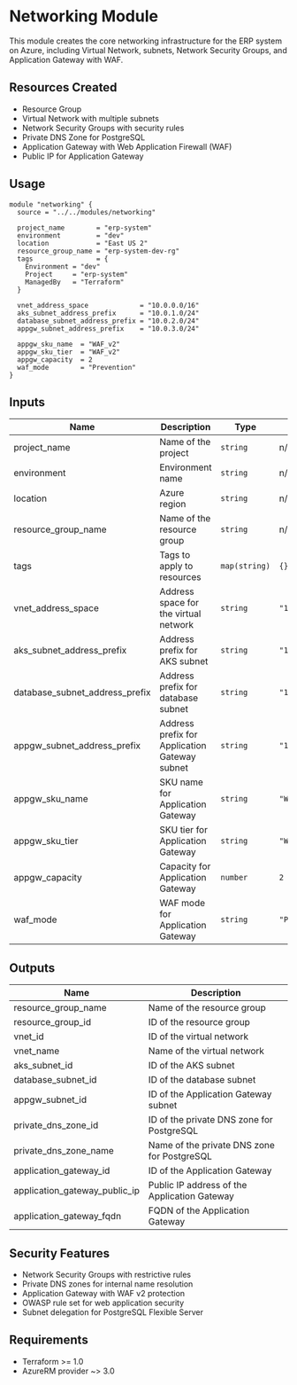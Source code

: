 # Networking Module

This module creates the core networking infrastructure for the ERP system on Azure, including Virtual Network, subnets, Network Security Groups, and Application Gateway with WAF.

## Resources Created

- Resource Group
- Virtual Network with multiple subnets
- Network Security Groups with security rules
- Private DNS Zone for PostgreSQL
- Application Gateway with Web Application Firewall (WAF)
- Public IP for Application Gateway

## Usage

```hcl
module "networking" {
  source = "../../modules/networking"

  project_name        = "erp-system"
  environment         = "dev"
  location            = "East US 2"
  resource_group_name = "erp-system-dev-rg"
  tags                = {
    Environment = "dev"
    Project     = "erp-system"
    ManagedBy   = "Terraform"
  }

  vnet_address_space             = "10.0.0.0/16"
  aks_subnet_address_prefix      = "10.0.1.0/24"
  database_subnet_address_prefix = "10.0.2.0/24"
  appgw_subnet_address_prefix    = "10.0.3.0/24"
  
  appgw_sku_name  = "WAF_v2"
  appgw_sku_tier  = "WAF_v2"
  appgw_capacity  = 2
  waf_mode        = "Prevention"
}
```

## Inputs

| Name | Description | Type | Default | Required |
|------|-------------|------|---------|:--------:|
| project_name | Name of the project | `string` | n/a | yes |
| environment | Environment name | `string` | n/a | yes |
| location | Azure region | `string` | n/a | yes |
| resource_group_name | Name of the resource group | `string` | n/a | yes |
| tags | Tags to apply to resources | `map(string)` | `{}` | no |
| vnet_address_space | Address space for the virtual network | `string` | `"10.0.0.0/16"` | no |
| aks_subnet_address_prefix | Address prefix for AKS subnet | `string` | `"10.0.1.0/24"` | no |
| database_subnet_address_prefix | Address prefix for database subnet | `string` | `"10.0.2.0/24"` | no |
| appgw_subnet_address_prefix | Address prefix for Application Gateway subnet | `string` | `"10.0.3.0/24"` | no |
| appgw_sku_name | SKU name for Application Gateway | `string` | `"WAF_v2"` | no |
| appgw_sku_tier | SKU tier for Application Gateway | `string` | `"WAF_v2"` | no |
| appgw_capacity | Capacity for Application Gateway | `number` | `2` | no |
| waf_mode | WAF mode for Application Gateway | `string` | `"Prevention"` | no |

## Outputs

| Name | Description |
|------|-------------|
| resource_group_name | Name of the resource group |
| resource_group_id | ID of the resource group |
| vnet_id | ID of the virtual network |
| vnet_name | Name of the virtual network |
| aks_subnet_id | ID of the AKS subnet |
| database_subnet_id | ID of the database subnet |
| appgw_subnet_id | ID of the Application Gateway subnet |
| private_dns_zone_id | ID of the private DNS zone for PostgreSQL |
| private_dns_zone_name | Name of the private DNS zone for PostgreSQL |
| application_gateway_id | ID of the Application Gateway |
| application_gateway_public_ip | Public IP address of the Application Gateway |
| application_gateway_fqdn | FQDN of the Application Gateway |

## Security Features

- Network Security Groups with restrictive rules
- Private DNS zones for internal name resolution
- Application Gateway with WAF v2 protection
- OWASP rule set for web application security
- Subnet delegation for PostgreSQL Flexible Server

## Requirements

- Terraform >= 1.0
- AzureRM provider ~> 3.0
